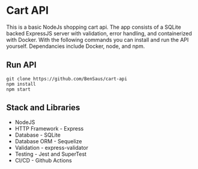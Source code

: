 # Cart API

This is a basic NodeJs shopping cart api. The app consists of a SQLite backed ExpressJS server with validation, error handling, and containerized with Docker. With the following commands you can install and run the API yourself. Dependancies include Docker, node, and npm.

## Run API

```
git clone https://github.com/BenSaus/cart-api
npm install
npm start
```

## Stack and Libraries
- NodeJS
- HTTP Framework - Express
- Database - SQLite
- Database ORM - Sequelize
- Validation - express-validator
- Testing - Jest and SuperTest
- CI/CD - Github Actions

